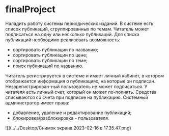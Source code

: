 # finalProject
Наладить работу системы периодических изданий. В системе есть список публикаций, сгруппированных по темам.
Читатель может подписаться на одну или несколько публикаций. Для списка публикаций необходимо реализовать возможность:
- сортировать публикации по названию;
- сортировать публикации по цене;
- сортировать публикации по теме;
- поиск публикаций по названию. 

Читатель регистрируется в системе и имеет личный кабинет, в котором отображается информация о публикациях,
на которые он подписан.
Незарегистрирован-ный пользователь не может подписаться.
У читателя есть личный счет, который он может по-полнять. Средства списываются со счета при подписке на публикацию.
Системный администратор имеет права:
- добавление, удаление и редактирование публикаций;
- блокировка/разблокировка - пользователя. 

![](../../Desktop/Снимок экрана 2023-02-16 в 17.35.47.png)